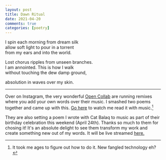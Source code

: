 ```yaml
---
layout: post
title: Dawn Ritual
date: 2021-04-20
comments: true
categories: [poetry]
---
```


I spin each morning from dream silk  
allow soft light to pour in a torrent  
from my ears and into the world.  

Lost chorus ripples from unseen branches.  
I am annointed. This is how I walk  
without touching the dew damp ground,  

absolution in waves over my skin.

---

Over on Instagram, the very wonderful [Open Collab](https://opencollab.co.uk/) are running remixes where you add your own words over their music. I smashed two poems together and came up with this. [Go here](https://www.instagram.com/p/CNUVPiql1jL/?utm_source=ig_web_copy_link) to watch me read it with music.[^1]

They are also setting a poem I wrote with Cat Balaq to music as part of their birthday celebration this weekend (April 24th). Thanks so much to them for chosing it! It's an absolute delight to see them transform my work and create something new out of my words. It will be live streamed [here.](https://www.youtube.com/watch?v=ZkT1a-OIDI8)

[^1]: It took me ages to figure out how to do it. New fangled technology eh?
